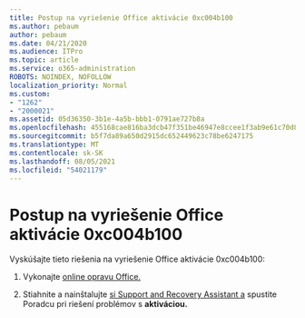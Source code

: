 ```yaml
---
title: Postup na vyriešenie Office aktivácie 0xc004b100
ms.author: pebaum
author: pebaum
ms.date: 04/21/2020
ms.audience: ITPro
ms.topic: article
ms.service: o365-administration
ROBOTS: NOINDEX, NOFOLLOW
localization_priority: Normal
ms.custom:
- "1262"
- "2000021"
ms.assetid: 05d36350-3b1e-4a5b-bbb1-0791ae727b8a
ms.openlocfilehash: 455168cae816ba3dcb47f351be46947e8ccee1f3ab9e61c70d82d49e5279ef85
ms.sourcegitcommit: b5f7da89a650d2915dc652449623c78be6247175
ms.translationtype: MT
ms.contentlocale: sk-SK
ms.lasthandoff: 08/05/2021
ms.locfileid: "54021179"
---
```

# <a name="steps-to-resolve-office-activation-error-0xc004b100"></a>Postup na vyriešenie Office aktivácie 0xc004b100

Vyskúšajte tieto riešenia na vyriešenie Office aktivácie 0xc004b100:
  
1. Vykonajte [online opravu Office.](https://support.office.com/article/7821d4b6-7c1d-4205-aa0e-a6b40c5bb88b)

2. Stiahnite a nainštalujte [si Support and Recovery Assistant a](https://aka.ms/SARA-OfficeActivation-Alchemy) spustite Poradcu pri riešení problémov s **aktiváciou.**
